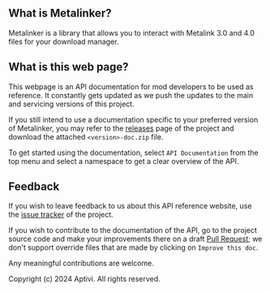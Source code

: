 ## What is Metalinker?

Metalinker is a library that allows you to interact with Metalink 3.0 and 4.0 files for your download manager.

## What is this web page?

This webpage is an API documentation for mod developers to be used as reference. It constantly gets updated as we push the updates to the main and servicing versions of this project.

If you still intend to use a documentation specific to your preferred version of Metalinker, you may refer to the [releases](https://github.com/Aptivi/Metalinker/releases) page of the project and download the attached `<version>-doc.zip` file.

To get started using the documentation, select `API Documentation` from the top menu and select a namespace to get a clear overview of the API.

## Feedback

If you wish to leave feedback to us about this API reference website, use the [issue tracker](https://github.com/Aptivi/Metalinker/issues) of the project.

If you wish to contribute to the documentation of the API, go to the project source code and make your improvements there on a draft [Pull Request](https://github.com/Aptivi/Metalinker/pulls); we don't support override files that are made by clicking on `Improve this doc`.

Any meaningful contributions are welcome.

Copyright (c) 2024 Aptivi. All rights reserved.
